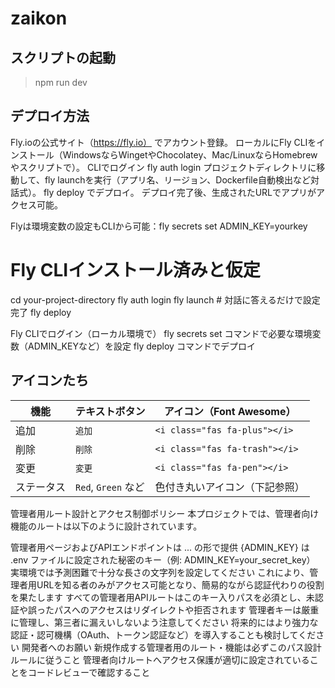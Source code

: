 # zaikon

## スクリプトの起動
> npm run dev

## デプロイ方法
Fly.ioの公式サイト（https://fly.io） でアカウント登録。
ローカルにFly CLIをインストール（WindowsならWingetやChocolatey、Mac/LinuxならHomebrewやスクリプトで）。
CLIでログイン fly auth login
プロジェクトディレクトリに移動して、fly launchを実行（アプリ名、リージョン、Dockerfile自動検出など対話式）。
fly deploy でデプロイ。
デプロイ完了後、生成されたURLでアプリがアクセス可能。

Flyは環境変数の設定もCLIから可能：fly secrets set ADMIN_KEY=yourkey

# Fly CLIインストール済みと仮定

cd your-project-directory
fly auth login
fly launch  # 対話に答えるだけで設定完了
fly deploy

Fly CLIでログイン（ローカル環境で）
fly secrets set コマンドで必要な環境変数（ADMIN_KEYなど）を設定
fly deploy コマンドでデプロイ

## アイコンたち
| 機能    | テキストボタン           | アイコン（Font Awesome）             |
| ----- | ----------------- | ------------------------------ |
| 追加    | `追加`              | `<i class="fas fa-plus"></i>`  |
| 削除    | `削除`              | `<i class="fas fa-trash"></i>` |
| 変更    | `変更`              | `<i class="fas fa-pen"></i>`   |
| ステータス | `Red`, `Green` など | 色付き丸いアイコン（下記参照）                |


管理者用ルート設計とアクセス制御ポリシー
本プロジェクトでは、管理者向け機能のルートは以下のように設計されています。

管理者用ページおよびAPIエンドポイントは ... の形で提供
{ADMIN_KEY} は .env ファイルに設定された秘密のキー（例: ADMIN_KEY=your_secret_key）
実環境では予測困難で十分な長さの文字列を設定してください
これにより、管理者用URLを知る者のみがアクセス可能となり、簡易的ながら認証代わりの役割を果たします
すべての管理者用APIルートはこのキー入りパスを必須とし、未認証や誤ったパスへのアクセスはリダイレクトや拒否されます
管理者キーは厳重に管理し、第三者に漏えいしないよう注意してください
将来的にはより強力な認証・認可機構（OAuth、トークン認証など）を導入することも検討してください
開発者へのお願い
新規作成する管理者用のルート・機能は必ずこのパス設計ルールに従うこと
管理者向けルートへアクセス保護が適切に設定されていることをコードレビューで確認すること